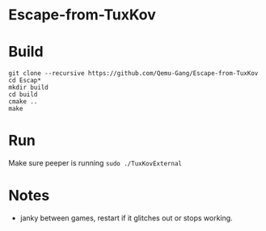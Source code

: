 # Escape-from-TuxKov
# Build
```
git clone --recursive https://github.com/Qemu-Gang/Escape-from-TuxKov
cd Escap*
mkdir build
cd build
cmake ..
make
```

# Run
Make sure peeper is running
`sudo ./TuxKovExternal`

# Notes
- janky between games, restart if it glitches out or stops working.
